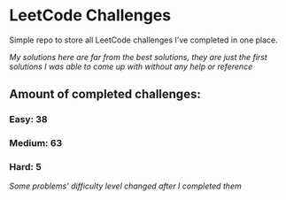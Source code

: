 
# LeetCode Challenges

Simple repo to store all LeetCode challenges I've completed in one place.

<i>My solutions here are far from the best solutions, they are just the first solutions I was able to come up with without any help or reference</i>

## Amount of completed challenges:

### Easy: 38

### Medium: 63

### Hard: 5

<i>Some problems' difficulty level changed after I completed them</i>
